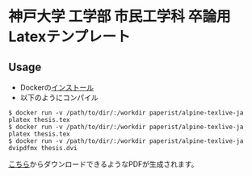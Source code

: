 # 神戸大学 工学部 市民工学科 卒論用Latexテンプレート

## Usage

- Dockerの[インストール](https://docs.docker.com/get-docker)
- 以下のようにコンパイル

```console
$ docker run -v /path/to/dir/:/workdir paperist/alpine-texlive-ja platex thesis.tex
$ docker run -v /path/to/dir/:/workdir paperist/alpine-texlive-ja platex thesis.tex
$ docker run -v /path/to/dir/:/workdir paperist/alpine-texlive-ja dvipdfmx thesis.dvi
```

[こちら](https://github.com/TaKO8Ki/civil-engineering-thesis-template/releases/latest/download/thesis.pdf)からダウンロードできるようなPDFが生成されます。
